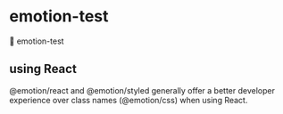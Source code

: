 # emotion-test
:tada: emotion-test


## using React

@emotion/react and @emotion/styled generally offer a better developer experience over class names (@emotion/css) when using React.

